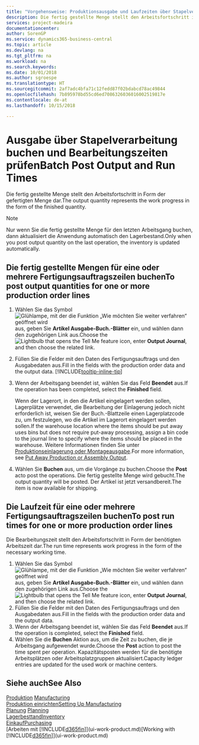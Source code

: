 ```yaml
---
title: "Vorgehensweise: Produktionsausgabe und Laufzeiten über Stapelverarbeitung buchen| Microsoft Docs"
description: Die fertig gestellte Menge stellt den Arbeitsfortschritt in Form der gefertigten Menge dar.
services: project-madeira
documentationcenter: 
author: SorenGP
ms.service: dynamics365-business-central
ms.topic: article
ms.devlang: na
ms.tgt_pltfrm: na
ms.workload: na
ms.search.keywords: 
ms.date: 10/01/2018
ms.author: sgroespe
ms.translationtype: HT
ms.sourcegitcommit: 2af7adc4bfa71c12fedd87f02bdabcd78ac49844
ms.openlocfilehash: 7b895978bd55cd6ed7086326036016002519817e
ms.contentlocale: de-at
ms.lasthandoff: 10/15/2018

---
```

# <a name="batch-post-output-and-run-times"></a><span data-ttu-id="5f31f-103">Ausgabe über Stapelverarbeitung buchen und Bearbeitungszeiten prüfen</span><span class="sxs-lookup"><span data-stu-id="5f31f-103">Batch Post Output and Run Times</span></span>
<span data-ttu-id="5f31f-104">Die fertig gestellte Menge stellt den Arbeitsfortschritt in Form der gefertigten Menge dar.</span><span class="sxs-lookup"><span data-stu-id="5f31f-104">The output quantity represents the work progress in the form of the finished quantity.</span></span>  

> [!NOTE]
> <span data-ttu-id="5f31f-105">Nur wenn Sie die fertig gestellte Menge für den letzten Arbeitsgang buchen, dann aktualisiert die Anwendung automatisch den Lagerbestand.</span><span class="sxs-lookup"><span data-stu-id="5f31f-105">Only when you post output quantity on the last operation, the inventory is updated automatically.</span></span>  

## <a name="to-post-output-quantities-for-one-or-more-production-order-lines"></a><span data-ttu-id="5f31f-106">Die fertig gestellte Mengen für eine oder mehrere Fertigungsauftragszeilen buchen</span><span class="sxs-lookup"><span data-stu-id="5f31f-106">To post output quantities for one or more production order lines</span></span>
1. <span data-ttu-id="5f31f-107">Wählen Sie das Symbol ![Glühlampe, mit der die Funktion „Wie möchten Sie weiter verfahren“ geöffnet wird](media/ui-search/search_small.png "Wie möchten Sie weiter verfahren?") aus, geben Sie **Artikel Ausgabe-Buch.-Blätter** ein, und wählen dann den zugehörigen Link aus.</span><span class="sxs-lookup"><span data-stu-id="5f31f-107">Choose the ![Lightbulb that opens the Tell Me feature](media/ui-search/search_small.png "Tell me what you want to do") icon, enter **Output Journal**, and then choose the related link.</span></span>  
2. <span data-ttu-id="5f31f-108">Füllen Sie die Felder mit den Daten des Fertigungsauftrags und den Ausgabedaten aus.</span><span class="sxs-lookup"><span data-stu-id="5f31f-108">Fill in the fields with the production order data and the output data.</span></span> [!INCLUDE[tooltip-inline-tip](includes/tooltip-inline-tip_md.md)]
3. <span data-ttu-id="5f31f-109">Wenn der Arbeitsgang beendet ist, wählen Sie das Feld **Beendet** aus.</span><span class="sxs-lookup"><span data-stu-id="5f31f-109">If the operation has been completed, select the **Finished** field.</span></span>  

    <span data-ttu-id="5f31f-110">Wenn der Lagerort, in den die Artikel eingelagert werden sollen, Lagerplätze verwendet, die Bearbeitung der Einlagerung jedoch nicht erforderlich ist,  weisen Sie der Buch.-Blattzeile einen Lagerplatzcode zu, um festzulegen, wo die Artikel im Lagerort eingelagert werden sollen.</span><span class="sxs-lookup"><span data-stu-id="5f31f-110">If the warehouse location where the items should be put away uses bins but does not require put-away processing,  assign a bin code to the journal line to specify where the items should be placed in the warehouse.</span></span> <span data-ttu-id="5f31f-111">Weitere Informationen finden Sie unter [Produktionseinlagerung oder Montageausgabe](warehouse-how-to-put-away-production-output.md).</span><span class="sxs-lookup"><span data-stu-id="5f31f-111">For more information, see [Put Away Production or Assembly Output](warehouse-how-to-put-away-production-output.md).</span></span>  

4. <span data-ttu-id="5f31f-112">Wählen Sie **Buchen** aus, um die Vorgänge zu buchen.</span><span class="sxs-lookup"><span data-stu-id="5f31f-112">Choose the **Post** acto post the operations.</span></span> <span data-ttu-id="5f31f-113">Die fertig gestellte Menge wird gebucht.</span><span class="sxs-lookup"><span data-stu-id="5f31f-113">The output quantity will be posted.</span></span> <span data-ttu-id="5f31f-114">Der Artikel ist jetzt versandbereit.</span><span class="sxs-lookup"><span data-stu-id="5f31f-114">The item is now available for shipping.</span></span>  

## <a name="to-post-run-times-for-one-or-more-production-order-lines"></a><span data-ttu-id="5f31f-115">Die Laufzeit für eine oder mehrere Fertigungsauftragszeilen buchen</span><span class="sxs-lookup"><span data-stu-id="5f31f-115">To post run times for one or more production order lines</span></span>
<span data-ttu-id="5f31f-116">Die Bearbeitungszeit stellt den Arbeitsfortschritt in Form der benötigten Arbeitszeit dar.</span><span class="sxs-lookup"><span data-stu-id="5f31f-116">The run time represents work progress in the form of the necessary working time.</span></span>    

1.  <span data-ttu-id="5f31f-117">Wählen Sie das Symbol ![Glühlampe, mit der die Funktion „Wie möchten Sie weiter verfahren“ geöffnet wird](media/ui-search/search_small.png "Wie möchten Sie weiter verfahren?") aus, geben Sie **Artikel Ausgabe-Buch.-Blätter** ein, und wählen dann den zugehörigen Link aus.</span><span class="sxs-lookup"><span data-stu-id="5f31f-117">Choose the ![Lightbulb that opens the Tell Me feature](media/ui-search/search_small.png "Tell me what you want to do") icon, enter **Output Journal**, and then choose the related link.</span></span>  
2. <span data-ttu-id="5f31f-118">Füllen Sie die Felder mit den Daten des Fertigungsauftrags und den Ausgabedaten aus.</span><span class="sxs-lookup"><span data-stu-id="5f31f-118">Fill in the fields with the production order data and the output data.</span></span>  
3.  <span data-ttu-id="5f31f-119">Wenn der Arbeitsgang beendet ist, wählen Sie das Feld **Beendet** aus.</span><span class="sxs-lookup"><span data-stu-id="5f31f-119">If the operation is completed, select the **Finished** field.</span></span>  
4. <span data-ttu-id="5f31f-120">Wählen Sie die **Buchen** Aktion aus, um die Zeit zu buchen, die je Arbeitsgang aufgewendet wurde.</span><span class="sxs-lookup"><span data-stu-id="5f31f-120">Choose the **Post** action to post the time spent per operation.</span></span> <span data-ttu-id="5f31f-121">Kapazitätsposten werden für die benötigte Arbeitsplätzen oder Arbeitsplatzgruppen aktualisiert.</span><span class="sxs-lookup"><span data-stu-id="5f31f-121">Capacity ledger entries are updated for the used work or machine centers.</span></span>

## <a name="see-also"></a><span data-ttu-id="5f31f-122">Siehe auch</span><span class="sxs-lookup"><span data-stu-id="5f31f-122">See Also</span></span>  
<span data-ttu-id="5f31f-123">[Produktion](production-manage-manufacturing.md)  </span><span class="sxs-lookup"><span data-stu-id="5f31f-123">[Manufacturing](production-manage-manufacturing.md)  </span></span>  
[<span data-ttu-id="5f31f-124">Produktion einrichten</span><span class="sxs-lookup"><span data-stu-id="5f31f-124">Setting Up Manufacturing</span></span>](production-configure-production-processes.md)  
<span data-ttu-id="5f31f-125">[Planung](production-planning.md)    </span><span class="sxs-lookup"><span data-stu-id="5f31f-125">[Planning](production-planning.md)    </span></span>  
[<span data-ttu-id="5f31f-126">Lagerbesttand</span><span class="sxs-lookup"><span data-stu-id="5f31f-126">Inventory</span></span>](inventory-manage-inventory.md)  
[<span data-ttu-id="5f31f-127">Einkauf</span><span class="sxs-lookup"><span data-stu-id="5f31f-127">Purchasing</span></span>](purchasing-manage-purchasing.md)  
<span data-ttu-id="5f31f-128">[Arbeiten mit [!INCLUDE[d365fin](includes/d365fin_md.md)]](ui-work-product.md)</span><span class="sxs-lookup"><span data-stu-id="5f31f-128">[Working with [!INCLUDE[d365fin](includes/d365fin_md.md)]](ui-work-product.md)</span></span>

